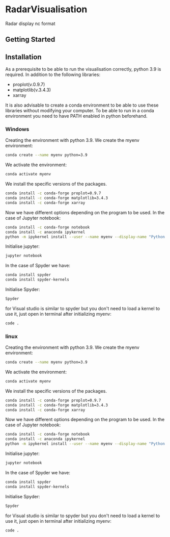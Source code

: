 # RadarVisualisation
Radar display nc format

## Getting Started

## Installation

As a prerequisite to be able to run the visualisation correctly, python 3.9 is required. In addition to the following libraries:

- proplot(v.0.9.7)
- matplotlib(v.3.4.3)
- xarray

It is also advisable to create a conda environment to be able to use these libraries without modifying your computer. To be able to run in a conda environment you need to have PATH enabled in python beforehand.

### Windows

Creating the environment with python 3.9. We create the myenv environment:

```sh
conda create --name myenv python=3.9
```

We activate the environment:

```sh
conda activate myenv
```

We install the specific versions of the packages. 

```sh
conda install -c conda-forge proplot=0.9.7
conda install -c conda-forge matplotlib=3.4.3
conda install -c conda-forge xarray
```
Now we have different options depending on the program to be used. In the case of Jupyter notebook:

```sh
conda install -c conda-forge notebook
conda install -c anaconda ipykernel
python -m ipykernel install --user --name myenv --display-name "Python (myenv)"
```

Initialise jupyter:

```sh
jupyter notebook
```
In the case of Spyder we have:

```sh
conda install spyder
conda install spyder-kernels
```

Initialise Spyder:

```sh
Spyder
```

for Visual studio is similar to spyder but you don't need to load a kernel to use it, just open in terminal after initializing myenv:

```sh
code .
```

### linux 

Creating the environment with python 3.9. We create the myenv environment:

```sh
conda create --name myenv python=3.9
```

We activate the environment:

```sh
conda activate myenv
```

We install the specific versions of the packages. 

```sh
conda install -c conda-forge proplot=0.9.7
conda install -c conda-forge matplotlib=3.4.3
conda install -c conda-forge xarray
```
Now we have different options depending on the program to be used. In the case of Jupyter notebook:

```sh
conda install -c conda-forge notebook
conda install -c anaconda ipykernel
python -m ipykernel install --user --name myenv --display-name "Python (myenv)"
```

Initialise jupyter:

```sh
jupyter notebook
```
In the case of Spyder we have:

```sh
conda install spyder
conda install spyder-kernels
```

Initialise Spyder:

```sh
Spyder
```

for Visual studio is similar to spyder but you don't need to load a kernel to use it, just open in terminal after initializing myenv:

```sh
code .
```
